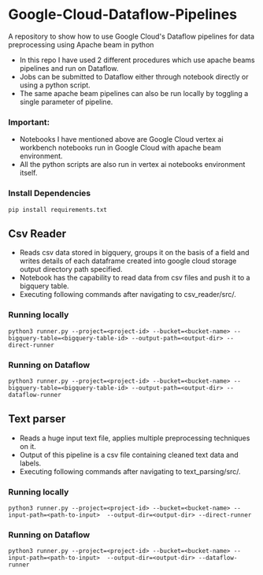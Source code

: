 # Google-Cloud-Dataflow-Pipelines
A repository to show how to use Google Cloud's Dataflow pipelines for data preprocessing using Apache beam in python 

- In this repo I have used 2 different procedures which use apache beams pipelines and run on Dataflow.
- Jobs can be submitted to Dataflow either through notebook directly or using a python script.
- The same apache beam pipelines can also be run locally by toggling a single parameter of pipeline. 

### Important:
- Notebooks I have mentioned above are Google Cloud vertex ai workbench notebooks run in Google Cloud with 
apache beam environment.
- All the python scripts are also run in vertex ai notebooks environment itself.

### Install Dependencies
```shell
pip install requirements.txt
```

## Csv Reader
- Reads csv data stored in bigquery, groups it on the basis of a field and writes details of each dataframe created 
into google cloud storage output directory path specified.
- Notebook has the capability to read data from csv files and push it to a bigquery table.
- Executing following commands after navigating to csv_reader/src/.
### Running locally
```shell
python3 runner.py --project=<project-id> --bucket=<bucket-name> --bigquery-table=<bigquery-table-id> --output-path=<output-dir> --direct-runner
```
### Running on Dataflow
```shell
python3 runner.py --project=<project-id> --bucket=<bucket-name> --bigquery-table=<bigquery-table-id> --output-path=<output-dir> --dataflow-runner
```

## Text parser
- Reads a huge input text file, applies multiple preprocessing techniques on it.
- Output of this pipeline is a csv file containing cleaned text data and labels.
- Executing following commands after navigating to text_parsing/src/.

### Running locally
```shell
python3 runner.py --project=<project-id> --bucket=<bucket-name> --input-path=<path-to-input>  --output-dir=<output-dir> --direct-runner
```

### Running on Dataflow
```shell
python3 runner.py --project=<project-id> --bucket=<bucket-name> --input-path=<path-to-input>  --output-dir=<output-dir> --dataflow-runner
```
